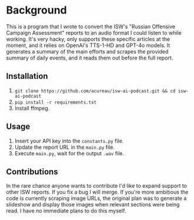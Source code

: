 # Background

This is a program that I wrote to convert the ISW's "Russian Offensive Campaign Assessment" reports to an audio format I could listen to while working. It's very hacky, only supports these specific articles at the moment, and it relies on OpenAI's TTS-1-HD and GPT-4o models. It generates a summary of the main efforts and scrapes the provided summary of daily events, and it reads them out before the full report.

## Installation

1.  `git clone https://github.com/acureau/isw-ai-podcast.git && cd isw-ai-podcast`
2.  `pip install -r requirements.txt`
3.  Install ffmpeg.

## Usage

1.  Insert your API key into the `constants.py` file.
2.  Update the report URL in the `main.py` file.
3.  Execute `main.py`, wait for the output `.wav` file.

## Contributions

In the rare chance anyone wants to contribute I'd like to expand support to other ISW reports. If you fix a bug I will merge. If you're more ambitious the code is currently scraping image URLs, the original plan was to generate a slideshow and display those images when relevant sections were being read. I have no immediate plans to do this myself.
